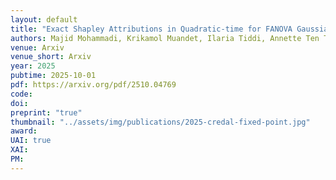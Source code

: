 ```yaml
---
layout: default
title: "Exact Shapley Attributions in Quadratic-time for FANOVA Gaussian Processes"
authors: Majid Mohammadi, Krikamol Muandet, Ilaria Tiddi, Annette Ten Teije, <ins>Siu Lun Chau</ins>, 
venue: Arxiv
venue_short: Arxiv
year: 2025
pubtime: 2025-10-01
pdf: https://arxiv.org/pdf/2510.04769
code:
doi:
preprint: "true"
thumbnail: "../assets/img/publications/2025-credal-fixed-point.jpg"
award:
UAI: true
XAI:
PM:
---
```

